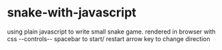 # snake-with-javascript

using plain javascript to write small snake game.
rendered in browser with css
--controls--
spacebar to start/ restart
arrow key to change direction
